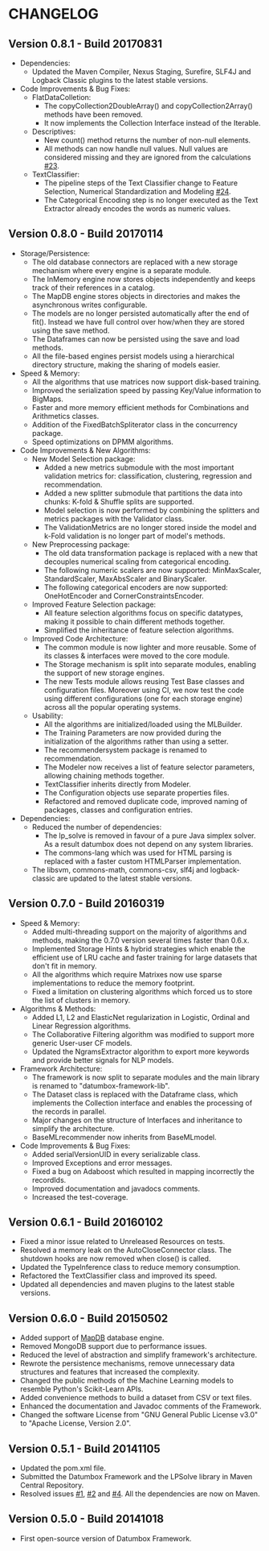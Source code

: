 CHANGELOG
=========

Version 0.8.1 - Build 20170831
------------------------------

- Dependencies:
	- Updated the Maven Compiler, Nexus Staging, Surefire, SLF4J and Logback Classic plugins to the latest stable versions. 
- Code Improvements & Bug Fixes:
	- FlatDataColletion:
		- The copyCollection2DoubleArray() and copyCollection2Array() methods have been removed.
		- It now implements the Collection Interface instead of the Iterable.
	- Descriptives:
		- New count() method returns the number of non-null elements.
		- All methods can now handle null values. Null values are considered missing and they are ignored from the calculations [#23](https://github.com/datumbox/datumbox-framework/issues/23).
	- TextClassifier:
		- The pipeline steps of the Text Classifier change to Feature Selection, Numerical Standardization and Modeling [#24](https://github.com/datumbox/datumbox-framework/issues/24).
		- The Categorical Encoding step is no longer executed as the Text Extractor already encodes the words as numeric values.

Version 0.8.0 - Build 20170114
------------------------------

- Storage/Persistence:
    - The old database connectors are replaced with a new storage mechanism where every engine is a separate module.
    - The InMemory engine now stores objects independently and keeps track of their references in a catalog.
    - The MapDB engine stores objects in directories and makes the asynchronous writes configurable.
    - The models are no longer persisted automatically after the end of fit(). Instead we have full control over how/when they are stored using the save method.
    - The Dataframes can now be persisted using the save and load methods.
    - All the file-based engines persist models using a hierarchical directory structure, making the sharing of models easier.
- Speed & Memory:
    - All the algorithms that use matrices now support disk-based training.
    - Improved the serialization speed by passing Key/Value information to BigMaps.
    - Faster and more memory efficient methods for Combinations and Arithmetics classes.
    - Addition of the FixedBatchSpliterator class in the concurrency package.
    - Speed optimizations on DPMM algorithms.
- Code Improvements & New Algorithms:
    - New Model Selection package:
        - Added a new metrics submodule with the most important validation metrics for: classification, clustering, regression and recommendation.
        - Added a new splitter submodule that partitions the data into chunks: K-fold & Shuffle splits are supported.
        - Model selection is now performed by combining the splitters and metrics packages with the Validator class.
        - The ValidationMetrics are no longer stored inside the model and k-Fold validation is no longer part of model's methods.
    - New Preprocessing package:
        - The old data transformation package is replaced with a new that decouples numerical scaling from categorical encoding.
        - The following numeric scalers are now supported: MinMaxScaler, StandardScaler, MaxAbsScaler and BinaryScaler.
        - The following categorical encoders are now supported: OneHotEncoder and CornerConstraintsEncoder.
    - Improved Feature Selection package:
        - All feature selection algorithms focus on specific datatypes, making it possible to chain different methods together.
        - Simplified the inheritance of feature selection algorithms.
    - Improved Code Architecture:
        - The common module is now lighter and more reusable. Some of its classes & interfaces were moved to the core module.
        - The Storage mechanism is split into separate modules, enabling the support of new storage engines.
        - The new Tests module allows reusing Test Base classes and configuration files. Moreover using CI, we now test the code using different configurations (one for each storage engine) across all the popular operating systems.
    - Usability:
        - All the algorithms are initialized/loaded using the MLBuilder.
        - The Training Parameters are now provided during the initialization of the algorithms rather than using a setter.
        - The recommendersystem package is renamed to recommendation.
        - The Modeler now receives a list of feature selector parameters, allowing chaining methods together.
        - TextClassifier inherits directly from Modeler.
        - The Configuration objects use separate properties files.
        - Refactored and removed duplicate code, improved naming of packages, classes and configuration entries.
- Dependencies:
    - Reduced the number of dependencies:
        - The lp_solve is removed in favour of a pure Java simplex solver. As a result datumbox does not depend on any system libraries.
        - The commons-lang which was used for HTML parsing is replaced with a faster custom HTMLParser implementation.
    - The libsvm, commons-math, commons-csv, slf4j and logback-classic are updated to the latest stable versions.

Version 0.7.0 - Build 20160319
------------------------------

- Speed & Memory:
	- Added multi-threading support on the majority of algorithms and methods, making the 0.7.0 version several times faster than 0.6.x.
	- Implemented Storage Hints & hybrid strategies which enable the efficient use of LRU cache and faster training for large datasets that don't fit in memory.
	- All the algorithms which require Matrixes now use sparse implementations to reduce the memory footprint.
	- Fixed a limitation on clustering algorithms which forced us to store the list of clusters in memory.
- Algorithms & Methods:
	- Added L1, L2 and ElasticNet regularization in Logistic, Ordinal and Linear Regression algorithms.
	- The Collaborative Filtering algorithm was modified to support more generic User-user CF models.	
	- Updated the NgramsExtractor algorithm to export more keywords and provide better signals for NLP models.
- Framework Architecture: 
	- The framework is now split to separate modules and the main library is renamed to "datumbox-framework-lib".
	- The Dataset class is replaced with the Dataframe class, which implements the Collection interface and enables the processing of the records in parallel. 
	- Major changes on the structure of Interfaces and inheritance to simplify the architecture.
	- BaseMLrecommender now inherits from BaseMLmodel.
- Code Improvements & Bug Fixes:
	- Added serialVersionUID in every serializable class.
	- Improved Exceptions and error messages.
	- Fixed a bug on Adaboost which resulted in mapping incorrectly the recordIds.
	- Improved documentation and javadocs comments.
	- Increased the test-coverage.

Version 0.6.1 - Build 20160102
------------------------------

- Fixed a minor issue related to Unreleased Resources on tests.
- Resolved a memory leak on the AutoCloseConnector class. The shutdown hooks are now removed when close() is called.
- Updated the TypeInference class to reduce memory consumption.
- Refactored the TextClassifier class and improved its speed.
- Updated all dependencies and maven plugins to the latest stable versions.

Version 0.6.0 - Build 20150502
------------------------------

- Added support of [MapDB](http://www.mapdb.org/) database engine.
- Removed MongoDB support due to performance issues.
- Reduced the level of abstraction and simplify framework's architecture.
- Rewrote the persistence mechanisms, remove unnecessary data structures and features that increased the complexity.
- Changed the public methods of the Machine Learning models to resemble Python's Scikit-Learn APIs.
- Added convenience methods to build a dataset from CSV or text files.
- Enhanced the documentation and Javadoc comments of the Framework.
- Changed the software License from "GNU General Public License v3.0" to "Apache License, Version 2.0".

Version 0.5.1 - Build 20141105
------------------------------

- Updated the pom.xml file.
- Submitted the Datumbox Framework and the LPSolve library in Maven Central Repository.
- Resolved issues [#1](https://github.com/datumbox/datumbox-framework/issues/1), [#2](https://github.com/datumbox/datumbox-framework/issues/2) and [#4](https://github.com/datumbox/datumbox-framework/issues/4). All the dependencies are now on Maven.

Version 0.5.0 - Build 20141018
------------------------------

- First open-source version of Datumbox Framework.

